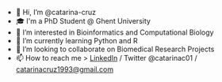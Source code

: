 - 👋 Hi, I’m @catarina-cruz
- 🎓 I'm a PhD Student @ Ghent University
- 👀 I’m interested in Bioinformatics and Computational Biology
- 🌱 I’m currently learning Python and R
- 💞️ I’m looking to collaborate on Biomedical Research Projects
- 📫 How to reach me > [LinkedIn](https://www.linkedin.com/in/catarinacruz14/) / Twitter @catarinac01 / catarinacruz1993@gmail.com

<!---
catarina-cruz/catarina-cruz is a ✨ special ✨ repository because its `README.md` (this file) appears on your GitHub profile.
You can click the Preview link to take a look at your changes.
--->
